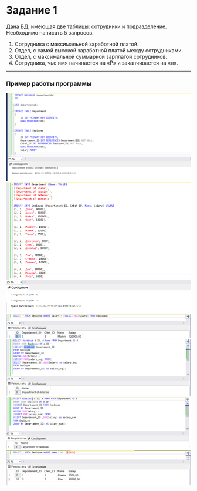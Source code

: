 ﻿# __Задание 1__

Дана БД, имеющая две таблицы: сотрудники и подразделение.
Необходимо написать 5 запросов.

1. Сотрудника с максимальной заработной платой.
2. Отдел, с самой высокой заработной платой между сотрудниками.
3. Отдел, с максимальной суммарной зарплатой сотрудников.
4. Сотрудника, чье имя начинается на «Р» и заканчивается на «н».

***

### Пример работы программы

![test0](images/sqltestCREATE.png)
![test0](images/sqltestADD.png)
![test1](images/sqltest1.png)
![test2](images/sqltest2.png)
![test3](images/sqltest3.png)
![test4](images/sqltest4.png)
